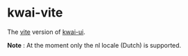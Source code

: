 # kwai-vite

The [vite](https://vitejs.dev/) version of [kwai-ui](https://https://github.com/fbraem/kwai-ui).

**Note** : At the moment only the nl locale (Dutch) is supported.
